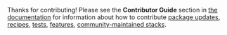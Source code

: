<!-- markdownlint-disable MD041 -->

Thanks for contributing! Please see the
**Contributor Guide** section in [the documentation](https://jupyter-docker-stacks.readthedocs.io/en/latest/) for
information about how to contribute
[package updates](https://jupyter-docker-stacks.readthedocs.io/en/latest/contributing/packages.html),
[recipes](https://jupyter-docker-stacks.readthedocs.io/en/latest/contributing/recipes.html),
[tests](https://jupyter-docker-stacks.readthedocs.io/en/latest/contributing/tests.html),
[features](https://jupyter-docker-stacks.readthedocs.io/en/latest/contributing/features.html),
[community-maintained stacks](https://jupyter-docker-stacks.readthedocs.io/en/latest/contributing/stacks.html).
